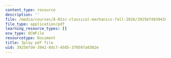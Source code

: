 ```yaml
---
content_type: resource
description: ''
file: /media/courses/8-01sc-classical-mechanics-fall-2016/39256fd439428dc74585370597a0302e_RBaBEjzMr4E.pdf
file_type: application/pdf
learning_resource_types: []
ocw_type: OCWFile
resourcetype: Document
title: 3play pdf file
uid: 39256fd4-3942-8dc7-4585-370597a0302e
---
```

